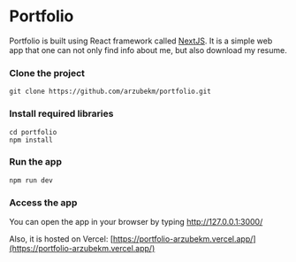 # Portfolio
Portfolio is built using React framework called [NextJS](https://nextjs.org/). It is a simple web app that one can not only find info about me, but also download my resume.

### Clone the project
```
git clone https://github.com/arzubekm/portfolio.git
```

### Install required libraries
```
cd portfolio
npm install
```

### Run the app
```
npm run dev
```
### Access the app
You can open the app in your browser by typing http://127.0.0.1:3000/

Also, it is hosted on Vercel: [https://portfolio-arzubekm.vercel.app/](https://portfolio-arzubekm.vercel.app/)
